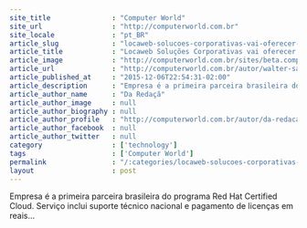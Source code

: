 ```yaml
---
site_title               : "Computer World"
site_url                 : "http://computerworld.com.br"
site_locale              : "pt_BR"
article_slug             : "locaweb-solucoes-corporativas-vai-oferecer-servicos-de-cloud-da-red-hat"
article_title            : "Locaweb Soluções Corporativas vai oferecer serviços de cloud da Red Hat"
article_image            : "http://computerworld.com.br/sites/beta.computerworld.com.br/files/news_articles/cloud_futuro.jpg"
article_url              : "http://computerworld.com.br/autor/walter-sanches"
article_published_at     : "2015-12-06T22:54:31-02:00"
article_description      : "Empresa é a primeira parceira brasileira do programa Red Hat Certified Cloud. Serviço inclui suporte técnico nacional e pagamento de licenças em reais..."
article_author_name      : "Da Redaçã"
article_author_image     : null
article_author_biography : null
article_author_profile   : "http://computerworld.com.br/autor/da-redacao"
article_author_facebook  : null
article_author_twitter   : null
category                 : ['technology']
tags                     : ['Computer World']
permalink                : "/:categories/locaweb-solucoes-corporativas-vai-oferecer-servicos-de-cloud-da-red-hat/"
layout                   : post
---
```


Empresa é a primeira parceira brasileira do programa Red Hat Certified Cloud. Serviço inclui suporte técnico nacional e pagamento de licenças em reais...
